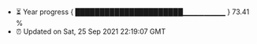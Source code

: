 - ⏳ Year progress { ██████████████████████▁▁▁▁▁▁▁▁ } 73.41 %
- ⏰ Updated on Sat, 25 Sep 2021 22:19:07 GMT

